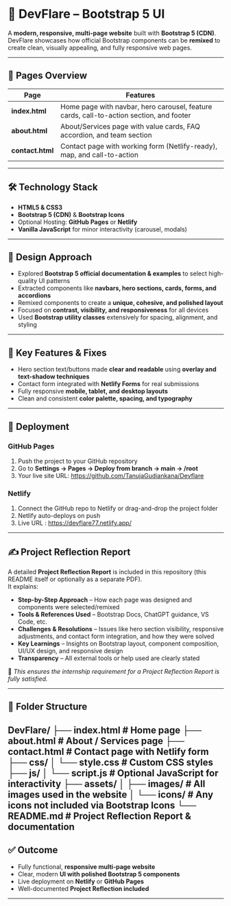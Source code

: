 # 🚀 DevFlare – Bootstrap 5 UI

A **modern, responsive, multi-page website** built with **Bootstrap 5 (CDN)**.  
DevFlare showcases how official Bootstrap components can be **remixed** to create clean, visually appealing, and fully responsive web pages.

---

## 🌟 Pages Overview

| Page | Features |
|------|----------|
| **index.html** | Home page with navbar, hero carousel, feature cards, call-to-action section, and footer |
| **about.html** | About/Services page with value cards, FAQ accordion, and team section |
| **contact.html** | Contact page with working form (Netlify-ready), map, and call-to-action |

---

## 🛠️ Technology Stack

- **HTML5 & CSS3**  
- **Bootstrap 5 (CDN)** & **Bootstrap Icons**  
- Optional Hosting: **GitHub Pages** or **Netlify**  
- **Vanilla JavaScript** for minor interactivity (carousel, modals)

---

## 🎨 Design Approach

- Explored **Bootstrap 5 official documentation & examples** to select high-quality UI patterns  
- Extracted components like **navbars, hero sections, cards, forms, and accordions**  
- Remixed components to create a **unique, cohesive, and polished layout**  
- Focused on **contrast, visibility, and responsiveness** for all devices  
- Used **Bootstrap utility classes** extensively for spacing, alignment, and styling

---

## 🔧 Key Features & Fixes

- Hero section text/buttons made **clear and readable** using **overlay and text-shadow techniques**  
- Contact form integrated with **Netlify Forms** for real submissions  
- Fully responsive **mobile, tablet, and desktop layouts**  
- Clean and consistent **color palette, spacing, and typography**  

---

## 🚀 Deployment

### GitHub Pages
1. Push the project to your GitHub repository  
2. Go to **Settings → Pages → Deploy from branch → main → /root**  
3. Your live site URL:  https://github.com/TanujaGudiankana/Devflare


### Netlify
1. Connect the GitHub repo to Netlify or drag-and-drop the project folder  
2. Netlify auto-deploys on push  
3. Live URL : https://devflare77.netlify.app/


---

## ✍️ Project Reflection Report

A detailed **Project Reflection Report** is included in this repository (this README itself or optionally as a separate PDF).  
It explains:  

- **Step-by-Step Approach** – How each page was designed and components were selected/remixed  
- **Tools & References Used** – Bootstrap Docs, ChatGPT guidance, VS Code, etc.  
- **Challenges & Resolutions** – Issues like hero section visibility, responsive adjustments, and contact form integration, and how they were solved  
- **Key Learnings** – Insights on Bootstrap layout, component composition, UI/UX design, and responsive design  
- **Transparency** – All external tools or help used are clearly stated  

📌 *This ensures the internship requirement for a Project Reflection Report is fully satisfied.*

---

## 📂 Folder Structure

DevFlare/
├── index.html # Home page
├── about.html # About / Services page
├── contact.html # Contact page with Netlify form
├── css/
│ └── style.css # Custom CSS styles
├── js/
│ └── script.js # Optional JavaScript for interactivity
├── assets/
│ ├── images/ # All images used in the website
│ └── icons/ # Any icons not included via Bootstrap Icons
└── README.md # Project Reflection Report & documentation
---

## ✅ Outcome

- Fully functional, **responsive multi-page website**  
- Clear, modern **UI with polished Bootstrap 5 components**  
- Live deployment on **Netlify** or **GitHub Pages**  
- Well-documented **Project Reflection included**  

---



